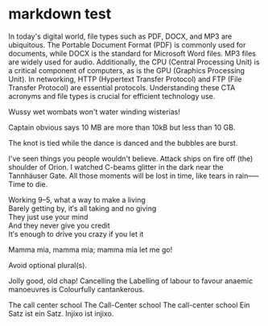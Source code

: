 # markdown test

In today's digital world, file types such as PDF, DOCX, and MP3 are ubiquitous. 
The Portable Document Format (PDF) is commonly used for documents, while DOCX is the standard for Microsoft Word files. 
MP3 files are widely used for audio. 
Additionally, the CPU (Central Processing Unit) is a critical component of computers, as is the GPU (Graphics Processing Unit). 
In networking, HTTP (Hypertext Transfer Protocol) and FTP (File Transfer Protocol) are essential protocols.
Understanding these CTA acronyms and file types is crucial for efficient technology use.

Wussy wet wombats won't water winding wisterias!

Captain obvious says 10 MB are more than 10kB but less than 10 GB.

The knot is tied while the dance is danced and the bubbles are burst.

I've seen things you people wouldn't believe. 
Attack ships on fire off (the) shoulder of Orion. 
I watched C-beams glitter in the dark near the Tannhäuser Gate. 
All those moments will be lost in time, like tears in rain—–Time to die.

Working 9–5, what a way to make a living <br>
Barely getting by, it′s all taking and no giving <br>
They just use your mind <br>
And they never give you credit <br>
It′s enough to drive you crazy if you let it <br>

Mamma mia, mamma mia; mamma mia let me go!

Avoid optional plural(s).

Jolly good, old chap! Cancelling the Labelling of labour to favour anaemic manoeuvres is Colourfully cantankerous.

The call center school
The Call-Center school
The call-center school
Ein Satz ist ein Satz. Injixo ist injixo.